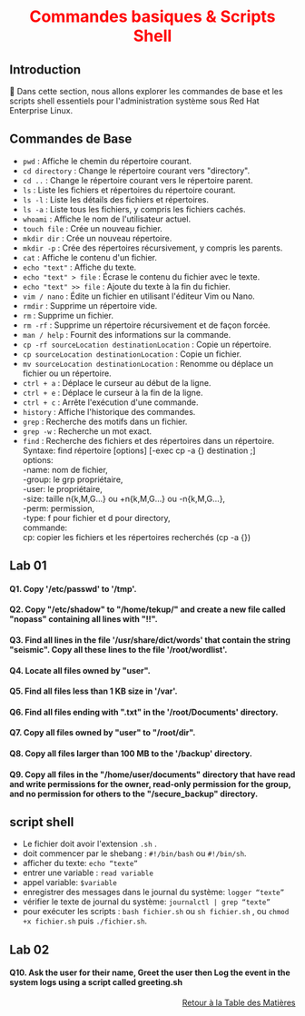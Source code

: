 <h1 align="center" style="color: red;">Commandes basiques & Scripts Shell</h1>

## Introduction
👋 Dans cette section, nous allons explorer les commandes de base et les scripts shell essentiels pour l'administration système sous Red Hat Enterprise Linux.

## Commandes de Base


- `pwd` : Affiche le chemin du répertoire courant.
- `cd directory` : Change le répertoire courant vers "directory".
- `cd ..` : Change le répertoire courant vers le répertoire parent.
- `ls` : Liste les fichiers et répertoires du répertoire courant.
- `ls -l` : Liste les détails des fichiers et répertoires.
- `ls -a` : Liste tous les fichiers, y compris les fichiers cachés.
- `whoami` : Affiche le nom de l'utilisateur actuel.
- `touch file` : Crée un nouveau fichier.
- `mkdir dir` : Crée un nouveau répertoire.
- `mkdir -p` : Crée des répertoires récursivement, y compris les parents.
- `cat` : Affiche le contenu d'un fichier.
- `echo "text"` : Affiche du texte.
- `echo "text" > file` : Écrase le contenu du fichier avec le texte.
- `echo "text" >> file` : Ajoute du texte à la fin du fichier.
- `vim / nano` : Édite un fichier en utilisant l'éditeur Vim ou Nano.
- `rmdir` : Supprime un répertoire vide.
- `rm` : Supprime un fichier.
- `rm -rf` : Supprime un répertoire récursivement et de façon forcée.
- `man / help` : Fournit des informations sur la commande.
- `cp -rf sourceLocation destinationLocation` : Copie un répertoire.
- `cp sourceLocation destinationLocation` : Copie un fichier.
- `mv sourceLocation destinationLocation` : Renomme ou déplace un fichier ou un répertoire.
- `ctrl + a` : Déplace le curseur au début de la ligne.
- `ctrl + e` : Déplace le curseur à la fin de la ligne.
- `ctrl + c` : Arrête l'exécution d'une commande.
- `history` : Affiche l'historique des commandes.
- `grep` : Recherche des motifs dans un fichier.
- `grep -w` : Recherche un mot exact.
- `find` : Recherche des fichiers et des répertoires dans un répertoire.  
 Syntaxe: find répertoire [options] [-exec cp -a {} destination \;]  
 options:  
 -name: nom de fichier,  
 -group: le grp propriétaire,  
 -user: le propriétaire,  
 -size: taille n{k,M,G…} ou +n{k,M,G…} ou -n{k,M,G…},  
 -perm: permission,  
 -type: f pour fichier et d pour directory,  
 commande:  
 cp: copier les fichiers et les répertoires recherchés (cp -a {})  
 

## Lab 01

#### Q1. Copy '/etc/passwd' to '/tmp'.
<!-- 
```bash
cp /etc/passwd /tmp
```
-->
#### Q2. Copy "/etc/shadow" to "/home/tekup/" and create a new file called "nopass" containing all lines with "!!".
<!-- 
```bash
mkdir /home/tekup
cp /etc/shadow /home/tekup
grep '!!' /home/tekup/shadow > nopass
```
-->
#### Q3. Find all lines in the file '/usr/share/dict/words' that contain the string "seismic". Copy all these lines to the file '/root/wordlist'.
<!-- 
```bash
grep -w seismic /usr/share/dict/words > /root/wordlist
```
-->
#### Q4. Locate all files owned by "user".
<!-- 
```bash
find / -type f -user user 2> /dev/null
```
-->
#### Q5. Find all files less than 1 KB size in '/var'.
<!-- 
```bash
find /var -type f -size -1k
```
-->
#### Q6. Find all files ending with ".txt" in the '/root/Documents' directory.
<!-- 
```bash
find /root/Documents -name *.txt
```
-->
#### Q7. Copy all files owned by "user" to "/root/dir".
<!-- 
```bash
find / -type f -user user -exec cp -a {} /root/dir \;
```
-->
#### Q8. Copy all files larger than 100 MB to the '/backup' directory.
<!-- 
```bash
find / -type f -size +100M -exec cp -a {} /backup \;
```
-->
#### Q9. Copy all files in the "/home/user/documents" directory that have read and write permissions for the owner, read-only permission for the group, and no permission for others to the "/secure_backup" directory.
<!-- 
```bash
find /home/user/documents -perm 640 -exec cp -a {} /secure_backup \;
```
-->

## script shell
- Le fichier doit avoir l'extension `.sh` .
- doit commencer par le shebang : `#!/bin/bash` ou `#!/bin/sh`.
- afficher du texte: `echo “texte”`
- entrer une variable : `read variable`
- appel variable: `$variable`
- enregistrer des messages dans le journal du système: `logger “texte”`
- vérifier le texte de journal du système: `journalctl | grep “texte”`
- pour exécuter les scripts : `bash fichier.sh` ou `sh fichier.sh` ,
ou `chmod +x fichier.sh` puis `./fichier.sh`.

## Lab 02
#### Q10. Ask the user for their name, Greet the user then Log the event in the system logs using a script called greeting.sh 
<!-- 
```bash
vim greeting.sh
#! /bin/bash
echo “your name pls”
read nom
echo “hello $nom”
logger “user $nom executed the greeting script”
bash greeting.sh
journalctl | grep user 
-->
<p style="text-align: right;">
  <a href="https://github.com/halekammoun/RHCSA-Training/blob/main/README.md#table-des-matieres">Retour à la Table des Matières</a>
</p>